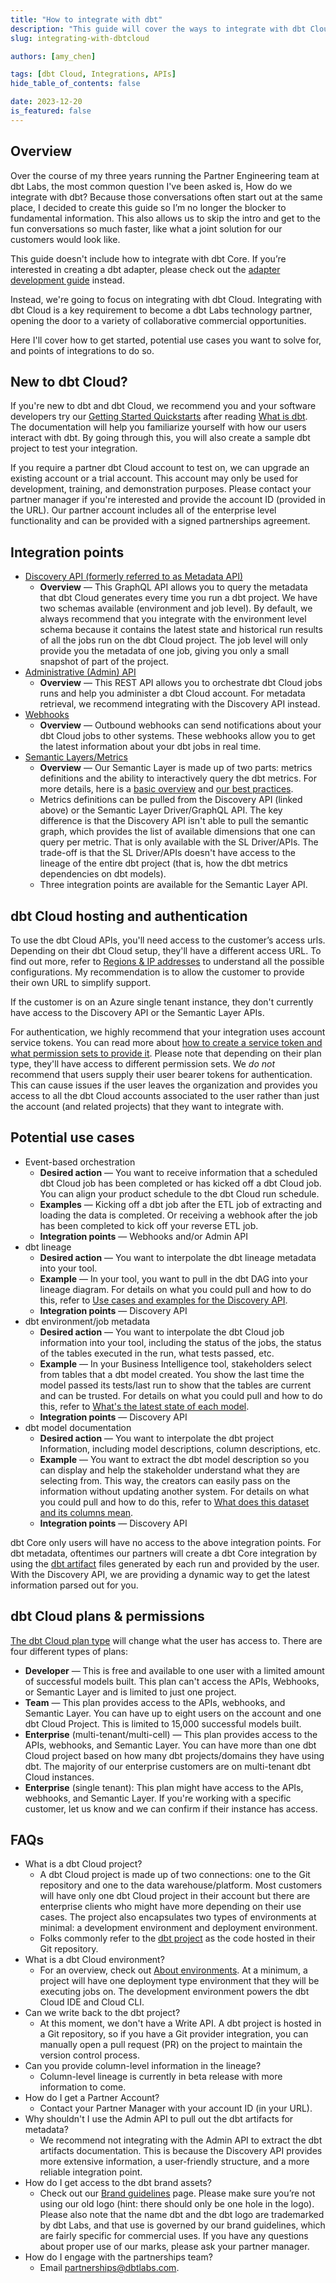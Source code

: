 ```yaml
---
title: "How to integrate with dbt"
description: "This guide will cover the ways to integrate with dbt Cloud"
slug: integrating-with-dbtcloud

authors: [amy_chen]

tags: [dbt Cloud, Integrations, APIs]
hide_table_of_contents: false

date: 2023-12-20
is_featured: false
---
```

## Overview

Over the course of my three years running the Partner Engineering team at dbt Labs, the most common question I've been asked is, How do we integrate with dbt? Because those conversations often start out at the same place, I decided to create this guide so I’m no longer the blocker to fundamental information. This also allows us to skip the intro and get to the fun conversations so much faster, like what a joint solution for our customers would look like. 

This guide doesn't include how to integrate with dbt Core. If you’re interested in creating a dbt adapter, please check out the [adapter development guide](https://docs.getdbt.com/guides/dbt-ecosystem/adapter-development/1-what-are-adapters) instead.

Instead, we're going to focus on integrating with dbt Cloud. Integrating with dbt Cloud is a key requirement to become a dbt Labs technology partner, opening the door to a variety of collaborative commercial opportunities. 

Here I'll cover how to get started, potential use cases you want to solve for, and points of integrations to do so.
<!-- truncate -->
## New to dbt Cloud?

If you're new to dbt and dbt Cloud, we recommend you and your software developers try our [Getting Started Quickstarts](https://docs.getdbt.com/guides) after reading [What is dbt](https://docs.getdbt.com/docs/introduction). The documentation will help you familiarize yourself with how our users interact with dbt. By going through this, you will also create a sample dbt project to test your integration.

If you require a partner dbt Cloud account to test on, we can upgrade an existing account or a trial account. This account may only be used for development, training, and demonstration purposes. Please contact your partner manager if you're interested and provide the account ID (provided in the URL). Our partner account includes all of the enterprise level functionality and can be provided with a signed partnerships agreement.

## Integration points

- [Discovery API (formerly referred to as Metadata API)](https://docs.getdbt.com/docs/dbt-cloud-apis/discovery-api)
    - **Overview** &mdash; This GraphQL API allows you to query the metadata that dbt Cloud generates every time you run a dbt project. We have two schemas available (environment and job level). By default, we always recommend that you integrate with the environment level schema because it contains the latest state and historical run results of all the jobs run on the dbt Cloud project. The job level will only provide you the metadata of one job, giving you only a small snapshot of part of the project.
- [Administrative (Admin) API](https://docs.getdbt.com/docs/dbt-cloud-apis/admin-cloud-api)
    - **Overview** &mdash; This REST API allows you to orchestrate dbt Cloud jobs runs and help you administer a dbt Cloud account. For metadata retrieval, we recommend integrating with the Discovery API instead.
- [Webhooks](https://docs.getdbt.com/docs/deploy/webhooks)
    - **Overview** &mdash; Outbound webhooks can send notifications about your dbt Cloud jobs to other systems. These webhooks allow you to get the latest information about your dbt jobs in real time.
- [Semantic Layers/Metrics](https://docs.getdbt.com/docs/dbt-cloud-apis/sl-api-overview)
    - **Overview** &mdash;  Our Semantic Layer is made up of two parts: metrics definitions and the ability to interactively query the dbt metrics. For more details, here is a [basic overview](https://docs.getdbt.com/docs/use-dbt-semantic-layer/dbt-sl) and [our best practices](https://docs.getdbt.com/guides/dbt-ecosystem/sl-partner-integration-guide).
    - Metrics definitions can be pulled from the Discovery API (linked above) or the Semantic Layer Driver/GraphQL API. The key difference is that the Discovery API isn't able to pull the semantic graph, which provides the list of available dimensions that one can query per metric. That is only available with the SL Driver/APIs. The trade-off is that the SL Driver/APIs doesn't have access to the lineage of the entire dbt project (that is, how the dbt metrics dependencies on dbt models).
    - Three integration points are available for the Semantic Layer API.

## dbt Cloud hosting and authentication

To use the dbt Cloud APIs, you'll need access to the customer’s access urls. Depending on their dbt Cloud setup, they'll have a different access URL. To find out more, refer to [Regions & IP addresses](https://docs.getdbt.com/docs/cloud/about-cloud/regions-ip-addresses) to understand all the possible configurations. My recommendation is to allow the customer to provide their own URL to simplify support. 

If the customer is on an Azure single tenant instance, they don't currently have access to the Discovery API or the Semantic Layer APIs. 

For authentication, we highly recommend that your integration uses account service tokens. You can read more about [how to create a service token and what permission sets to provide it](https://docs.getdbt.com/docs/dbt-cloud-apis/service-tokens). Please note that depending on their plan type, they'll have access to different permission sets. We _do not_ recommend that users supply their user bearer tokens for authentication. This can cause issues if the user leaves the organization and provides you access to all the dbt Cloud accounts associated to the user rather than just the account (and related projects) that they want to integrate with. 

## Potential use cases

- Event-based orchestration
    - **Desired action** &mdash; You want to receive information that a scheduled dbt Cloud job has been completed or has kicked off a dbt Cloud job. You can align your product schedule to the dbt Cloud run schedule.
    - **Examples** &mdash; Kicking off a dbt job after the ETL job of extracting and loading the data is completed. Or receiving a webhook after the job has been completed to kick off your reverse ETL job.
    - **Integration points** &mdash; Webhooks and/or Admin API
- dbt lineage
    - **Desired action** &mdash; You want to interpolate the dbt lineage metadata into your tool.
    - **Example** &mdash; In your tool, you want to pull in the dbt DAG into your lineage diagram. For details on what you could pull and how to do this, refer to [Use cases and examples for the Discovery API](https://docs.getdbt.com/docs/dbt-cloud-apis/discovery-use-cases-and-examples).
    - **Integration points** &mdash; Discovery API
- dbt environment/job metadata
    - **Desired action** &mdash; You want to interpolate the dbt Cloud job information into your tool, including the status of the jobs, the status of the tables executed in the run, what tests passed, etc.
    - **Example** &mdash; In your Business Intelligence tool, stakeholders select from tables that a dbt model created. You show the last time the model passed its tests/last run to show that the tables are current and can be trusted. For details on what you could pull and how to do this, refer to [What's the latest state of each model](https://docs.getdbt.com/docs/dbt-cloud-apis/discovery-use-cases-and-examples#whats-the-latest-state-of-each-model).
    - **Integration points** &mdash; Discovery API
- dbt model documentation
    - **Desired action** &mdash; You want to interpolate the dbt project Information, including model descriptions, column descriptions, etc.
    - **Example** &mdash; You want to extract the dbt model description so you can display and help the stakeholder understand what they are selecting from. This way, the creators can easily pass on the information without updating another system. For details on what you could pull and how to do this, refer to [What does this dataset and its columns mean](https://docs.getdbt.com/docs/dbt-cloud-apis/discovery-use-cases-and-examples#what-does-this-dataset-and-its-columns-mean).
    - **Integration points** &mdash; Discovery API

dbt Core only users will have no access to the above integration points. For dbt metadata, oftentimes our partners will create a dbt Core integration by using the [dbt artifact](https://www.getdbt.com/product/semantic-layer/) files generated by each run and provided by the user. With the Discovery API, we are providing a dynamic way to get the latest information parsed out for you.

## dbt Cloud plans & permissions

[The dbt Cloud plan type](https://www.getdbt.com/pricing) will change what the user has access to. There are four different types of plans:

- **Developer** &mdash; This is free and available to one user with a limited amount of successful models built. This plan can't access the APIs, Webhooks, or Semantic Layer and is limited to just one project.
- **Team** &mdash; This plan provides access to the APIs, webhooks, and Semantic Layer. You can have up to eight users on the account and one dbt Cloud Project. This is limited to 15,000 successful models built.
- **Enterprise** (multi-tenant/multi-cell) &mdash; This plan provides access to the APIs, webhooks, and Semantic Layer. You can have more than one dbt Cloud project based on how many dbt projects/domains they have using dbt. The majority of our enterprise customers are on multi-tenant dbt Cloud instances.
- **Enterprise** (single tenant): This plan might have access to the APIs, webhooks, and Semantic Layer. If you're working with a specific customer, let us know and we can confirm if their instance has access.

## FAQs

- What is a dbt Cloud project?
    - A dbt Cloud project is made up of two connections: one to the Git repository and one to the data warehouse/platform. Most customers will have only one dbt Cloud project in their account but there are enterprise clients who might have more depending on their use cases. The project also encapsulates two types of environments at minimal: a development environment and deployment environment.
    - Folks commonly refer to the [dbt project](https://docs.getdbt.com/docs/build/projects) as the code hosted in their Git repository.
- What is a dbt Cloud environment?
    - For an overview, check out [About environments](https://docs.getdbt.com/docs/environments-in-dbt). At a minimum, a project will have one deployment type environment that they will be executing jobs on. The development environment powers the dbt Cloud IDE and Cloud CLI.
- Can we write back to the dbt project?
    - At this moment, we don't have a Write API. A dbt project is hosted in a Git repository, so if you have a Git provider integration, you can manually open a pull request (PR) on the project to maintain the version control process.
- Can you provide column-level information in the lineage?
    - Column-level lineage is currently in beta release with more information to come.
- How do I get a Partner Account?
    - Contact your Partner Manager with your account ID (in your URL).
- Why shouldn't I use the Admin API to pull out the dbt artifacts for metadata?
    - We recommend not integrating with the Admin API to extract the dbt artifacts documentation. This is because the Discovery API provides more extensive information, a user-friendly structure, and a more reliable integration point.
- How do I get access to the dbt brand assets?
    - Check out our [Brand guidelines](https://www.getdbt.com/brand-guidelines/) page. Please make sure you’re not using our old logo (hint: there should only be one hole in the logo). Please also note that the name dbt and the dbt logo are trademarked by dbt Labs, and that use is governed by our brand guidelines, which are fairly specific for commercial uses. If you have any questions about proper use of our marks, please ask your partner manager.
- How do I engage with the partnerships team?
    - Email partnerships@dbtlabs.com.